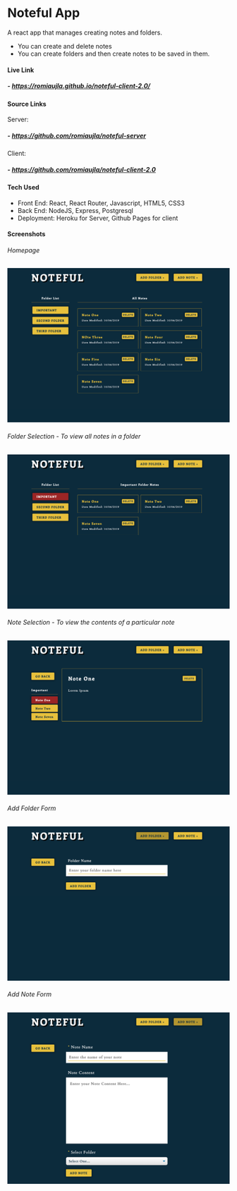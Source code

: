 # Noteful App
A react app that manages creating notes and folders.
- You can create and delete notes
- You can create folders and then create notes to be saved in them.

#### Live Link
##### - https://romiaujla.github.io/noteful-client-2.0/


#### Source Links
Server:
 ##### - https://github.com/romiaujla/noteful-server
Client:
 ##### - https://github.com/romiaujla/noteful-client-2.0



#### Tech Used
- Front End: React, React Router, Javascript, HTML5, CSS3
- Back End: NodeJS, Express, Postgresql
- Deployment: Heroku for Server, Github Pages for client



#### Screenshots
###### Homepage
![homepage](https://github.com/romiaujla/noteful-client-2.0/blob/master/screens/homepage.png)

###### Folder Selection - To view all notes in a folder
![homepage](https://github.com/romiaujla/noteful-client-2.0/blob/master/screens/selected-folder.png)

###### Note Selection - To view the contents of a particular note
![homepage](https://github.com/romiaujla/noteful-client-2.0/blob/master/screens/selected-note.png)

###### Add Folder Form
![homepage](https://github.com/romiaujla/noteful-client-2.0/blob/master/screens/add-folder.png)

###### Add Note Form
![homepage](https://github.com/romiaujla/noteful-client-2.0/blob/master/screens/add-note.png)

